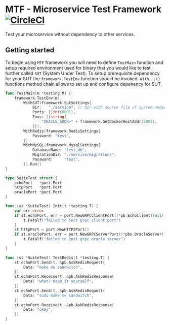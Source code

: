 # MTF - Microservice Test Framework [![CircleCI](https://circleci.com/gh/smallinsky/mtf.svg?style=svg)](https://circleci.com/gh/smallinsky/mtf)
Test your microservice without dependency to other services.

## Getting started
To begin using `MTF` framework you will need to define `TestMain` function and setup required environment used for binary that you would like to test further called `SUT` (System Under Test). To setup prerequisite dependency for your SUT the `framework.TestEnv` function should be invoked. `With...()` functions method chain allows to set up and configure depenency for SUT.
```go
func TestMain(m *testing.M) {
	framework.TestEnv(m).
		WithSUT(framework.SutSettings{
			Dir:   "./service", // dir with source file of system under test.
			Ports: []int{8001},
			Envs: []string{
				"ORACLE_ADDR=" + framework.GetDockerHostAddr(8002),
			}}).
		WithRedis(framework.RedisSettings{
			Password: "test",
		}).
		WithMySQL(framework.MysqlSettings{
			DatabaseName: "test_db",
			MigrationDir: "./service/migrations",
			Password:     "test",
		}).Run()
}
```

```go
type SuiteTest struct {
	echoPort   *port.Port
	httpPort   *port.Port
	oraclePort *port.Port
}

func (st *SuiteTest) Init(t *testing.T) {
	var err error
	if st.echoPort, err = port.NewGRPCClientPort((*pb.EchoClient)(nil), "localhost:8001"); err != nil {
		t.Fatalf("failed to init grpc client port")
	}
	st.httpPort = port.NewHTTP2Port()
	if st.oraclePort, err = port.NewGRPCServerPort((*pbo.OracleServer)(nil), ":8002"); err != nil {
		t.Fatalf("failed to init grpc oracle server")
	}
}
```


```go
func (st *SuiteTest) TestRedis(t *testing.T) {
	st.echoPort.Send(t, &pb.AskRedisRequest{
		Data: "make me sandwitch",
	})
	st.echoPort.Receive(t, &pb.AskRedisResponse{
		Data: "what? make it yourself",
	})
	st.echoPort.Send(t, &pb.AskRedisRequest{
		Data: "sudo make me sandwitch",
	})
	st.echoPort.Receive(t, &pb.AskRedisResponse{
		Data: "okey",
	})
}
```
